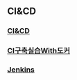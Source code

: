 ## CI&CD

### [CI&CD](https://github.com/jeonyoungho/TIL/blob/master/CI%26CD/CI%26CD.md)

### [CI구축실습With도커](https://github.com/jeonyoungho/TIL/blob/master/CI%26CD/Jenkins/CI%EA%B5%AC%EC%B6%95%EC%8B%A4%EC%8A%B5With%EB%8F%84%EC%BB%A4.md)

### [Jenkins](https://github.com/jeonyoungho/TIL/blob/master/CI%26CD/Jenkins.md)
